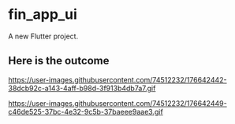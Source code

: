 # fin_app_ui

A new Flutter project.

## Here is the outcome


https://user-images.githubusercontent.com/74512232/176642442-38dcb92c-a143-4aff-b98d-3f913b4db7a7.gif

https://user-images.githubusercontent.com/74512232/176642449-c46de525-37bc-4e32-9c5b-37baeee9aae3.gif
